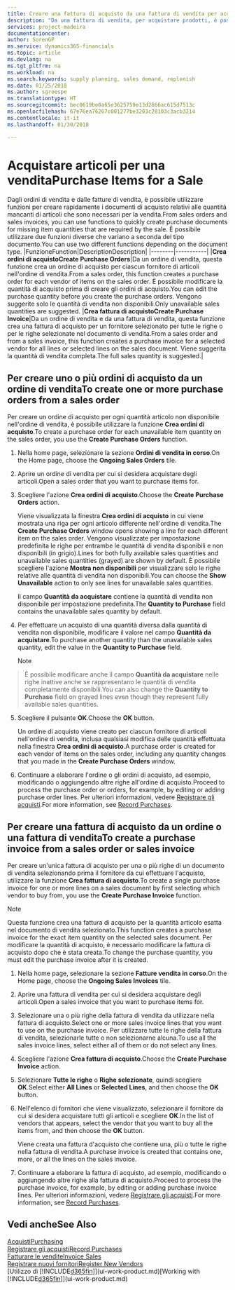 ```yaml
---
title: Creare una fattura di acquisto da una fattura di vendita per acquistare gli articoli per una vendita | Documenti Microsoft
description: "Da una fattura di vendita, per acquistare prodotti, è possibile creare una fattura di acquisto per un fornitore."
services: project-madeira
documentationcenter: 
author: SorenGP
ms.service: dynamics365-financials
ms.topic: article
ms.devlang: na
ms.tgt_pltfrm: na
ms.workload: na
ms.search.keywords: supply planning, sales demand, replenish
ms.date: 01/25/2018
ms.author: sgroespe
ms.translationtype: HT
ms.sourcegitcommit: bec0619be0a65e3625759e13d2866ac615d7513c
ms.openlocfilehash: 67e76ea76267c001277be3203c28103c3acb3214
ms.contentlocale: it-it
ms.lasthandoff: 01/30/2018

---
```

# <a name="purchase-items-for-a-sale"></a><span data-ttu-id="2c2aa-103">Acquistare articoli per una vendita</span><span class="sxs-lookup"><span data-stu-id="2c2aa-103">Purchase Items for a Sale</span></span>
<span data-ttu-id="2c2aa-104">Dagli ordini di vendita e dalle fatture di vendita, è possibile utilizzare funzioni per creare rapidamente i documenti di acquisto relativi alle quantità mancanti di articoli che sono necessari per la vendita.</span><span class="sxs-lookup"><span data-stu-id="2c2aa-104">From sales orders and sales invoices, you can use functions to quickly create purchase documents for missing item quantities that are required by the sale.</span></span> <span data-ttu-id="2c2aa-105">È possibile utilizzare due funzioni diverse che variano a seconda del tipo documento.</span><span class="sxs-lookup"><span data-stu-id="2c2aa-105">You can use two different functions depending on the document type.</span></span>
|<span data-ttu-id="2c2aa-106">Funzione</span><span class="sxs-lookup"><span data-stu-id="2c2aa-106">Function</span></span>|<span data-ttu-id="2c2aa-107">Description</span><span class="sxs-lookup"><span data-stu-id="2c2aa-107">Description</span></span>|
|--------|-----------|
|<span data-ttu-id="2c2aa-108">**Crea ordini di acquisto**</span><span class="sxs-lookup"><span data-stu-id="2c2aa-108">**Create Purchase Orders**</span></span>|<span data-ttu-id="2c2aa-109">Da un ordine di vendita, questa funzione crea un ordine di acquisto per ciascun fornitore di articoli nell'ordine di vendita.</span><span class="sxs-lookup"><span data-stu-id="2c2aa-109">From a sales order, this function creates a purchase order for each vendor of items on the sales order.</span></span> <span data-ttu-id="2c2aa-110">È possibile modificare la quantità di acquisto prima di creare gli ordini di acquisto.</span><span class="sxs-lookup"><span data-stu-id="2c2aa-110">You can edit the purchase quantity before you create the purchase orders.</span></span> <span data-ttu-id="2c2aa-111">Vengono suggerite solo le quantità di vendita non disponibili.</span><span class="sxs-lookup"><span data-stu-id="2c2aa-111">Only unavailable sales quantities are suggested.</span></span>
|<span data-ttu-id="2c2aa-112">**Crea fattura di acquisto**</span><span class="sxs-lookup"><span data-stu-id="2c2aa-112">**Create Purchase Invoice**</span></span>|<span data-ttu-id="2c2aa-113">Da un ordine di vendita e da una fattura di vendita, questa funzione crea una fattura di acquisto per un fornitore selezionato per tutte le righe o per le righe selezionate nel documento di vendita.</span><span class="sxs-lookup"><span data-stu-id="2c2aa-113">From a sales order and from a sales invoice, this function creates a purchase invoice for a selected vendor for all lines or selected lines on the sales document.</span></span> <span data-ttu-id="2c2aa-114">Viene suggerita la quantità di vendita completa.</span><span class="sxs-lookup"><span data-stu-id="2c2aa-114">The full sales quantity is suggested.</span></span>|

## <a name="to-create-one-or-more-purchase-orders-from-a-sales-order"></a><span data-ttu-id="2c2aa-115">Per creare uno o più ordini di acquisto da un ordine di vendita</span><span class="sxs-lookup"><span data-stu-id="2c2aa-115">To create one or more purchase orders from a sales order</span></span>
<span data-ttu-id="2c2aa-116">Per creare un ordine di acquisto per ogni quantità articolo non disponibile nell'ordine di vendita, è possibile utilizzare la funzione **Crea ordini di acquisto**.</span><span class="sxs-lookup"><span data-stu-id="2c2aa-116">To create a purchase order for each unavailable item quantity on the sales order, you use the **Create Purchase Orders** function.</span></span>

1. <span data-ttu-id="2c2aa-117">Nella home page, selezionare la sezione **Ordini di vendita in corso**.</span><span class="sxs-lookup"><span data-stu-id="2c2aa-117">On the Home page, choose the **Ongoing Sales Orders** tile.</span></span>
2. <span data-ttu-id="2c2aa-118">Aprire un ordine di vendita per cui si desidera acquistare degli articoli.</span><span class="sxs-lookup"><span data-stu-id="2c2aa-118">Open a sales order that you want to purchase items for.</span></span>
3. <span data-ttu-id="2c2aa-119">Scegliere l'azione **Crea ordini di acquisto**.</span><span class="sxs-lookup"><span data-stu-id="2c2aa-119">Choose the **Create Purchase Orders** action.</span></span>

    <span data-ttu-id="2c2aa-120">Viene visualizzata la finestra **Crea ordini di acquisto** in cui viene mostrata una riga per ogni articolo differente nell'ordine di vendita.</span><span class="sxs-lookup"><span data-stu-id="2c2aa-120">The **Create Purchase Orders** window opens showing a line for each different item on the sales order.</span></span> <span data-ttu-id="2c2aa-121">Vengono visualizzate per impostazione predefinita le righe per entrambe le quantità di vendita disponibili e non disponibili (in grigio).</span><span class="sxs-lookup"><span data-stu-id="2c2aa-121">Lines for both fully available sales quantities and unavailable sales quantities (grayed) are shown by default.</span></span> <span data-ttu-id="2c2aa-122">È possibile scegliere l'azione **Mostra non disponibili** per visualizzare solo le righe relative alle quantità di vendita non disponibili.</span><span class="sxs-lookup"><span data-stu-id="2c2aa-122">You can choose the **Show Unavailable** action to only see lines for unavailable sales quantities.</span></span>

    <span data-ttu-id="2c2aa-123">Il campo **Quantità da acquistare** contiene la quantità di vendita non disponibile per impostazione predefinita.</span><span class="sxs-lookup"><span data-stu-id="2c2aa-123">The **Quantity to Purchase** field contains the unavailable sales quantity by default.</span></span>
4. <span data-ttu-id="2c2aa-124">Per effettuare un acquisto di una quantità diversa dalla quantità di vendita non disponibile, modificare il valore nel campo **Quantità da acquistare**.</span><span class="sxs-lookup"><span data-stu-id="2c2aa-124">To purchase another quantity than the unavailable sales quantity, edit the value in the **Quantity to Purchase** field.</span></span>

    > [!NOTE]  
>   <span data-ttu-id="2c2aa-125">È possibile modificare anche il campo **Quantità da acquistare** nelle righe inattive anche se rappresentano le quantità di vendita completamente disponibili.</span><span class="sxs-lookup"><span data-stu-id="2c2aa-125">You can also change the **Quantity to Purchase** field on grayed lines even though they represent fully available sales quantities.</span></span>
5. <span data-ttu-id="2c2aa-126">Scegliere il pulsante **OK**.</span><span class="sxs-lookup"><span data-stu-id="2c2aa-126">Choose the **OK** button.</span></span>

    <span data-ttu-id="2c2aa-127">Un ordine di acquisto viene creato per ciascun fornitore di articoli nell'ordine di vendita, inclusa qualsiasi modifica delle quantità effettuata nella finestra **Crea ordini di acquisto**.</span><span class="sxs-lookup"><span data-stu-id="2c2aa-127">A purchase order is created for each vendor of items on the sales order, including any quantity changes that you made in the **Create Purchase Orders** window.</span></span>
7. <span data-ttu-id="2c2aa-128">Continuare a elaborare l'ordine o gli ordini di acquisto, ad esempio, modificando o aggiungendo altre righe all'ordine di acquisto.</span><span class="sxs-lookup"><span data-stu-id="2c2aa-128">Proceed to process the purchase order or orders, for example, by editing or adding purchase order lines.</span></span> <span data-ttu-id="2c2aa-129">Per ulteriori informazioni, vedere [Registrare gli acquisti](purchasing-how-record-purchases.md).</span><span class="sxs-lookup"><span data-stu-id="2c2aa-129">For more information, see [Record Purchases](purchasing-how-record-purchases.md).</span></span>


## <a name="to-create-a-purchase-invoice-from-a-sales-order-or-sales-invoice"></a><span data-ttu-id="2c2aa-130">Per creare una fattura di acquisto da un ordine o una fattura di vendita</span><span class="sxs-lookup"><span data-stu-id="2c2aa-130">To create a purchase invoice from a sales order or sales invoice</span></span>
<span data-ttu-id="2c2aa-131">Per creare un'unica fattura di acquisto per una o più righe di un documento di vendita selezionando prima il fornitore da cui effettuare l'acquisto, utilizzare la funzione **Crea fattura di acquisto**.</span><span class="sxs-lookup"><span data-stu-id="2c2aa-131">To create a single purchase invoice for one or more lines on a sales document by first selecting which vendor to buy from, you use the **Create Purchase Invoice** function.</span></span>

> [!NOTE]  
>   <span data-ttu-id="2c2aa-132">Questa funzione crea una fattura di acquisto per la quantità articolo esatta nel documento di vendita selezionato.</span><span class="sxs-lookup"><span data-stu-id="2c2aa-132">This function creates a purchase invoice for the exact item quantity on the selected sales document.</span></span> <span data-ttu-id="2c2aa-133">Per modificare la quantità di acquisto, è necessario modificare la fattura di acquisto dopo che è stata creata.</span><span class="sxs-lookup"><span data-stu-id="2c2aa-133">To change the purchase quantity, you must edit the purchase invoice after it is created.</span></span>  

1. <span data-ttu-id="2c2aa-134">Nella home page, selezionare la sezione **Fatture vendita in corso**.</span><span class="sxs-lookup"><span data-stu-id="2c2aa-134">On the Home page, choose the **Ongoing Sales Invoices** tile.</span></span>
2. <span data-ttu-id="2c2aa-135">Aprire una fattura di vendita per cui si desidera acquistare degli articoli.</span><span class="sxs-lookup"><span data-stu-id="2c2aa-135">Open a sales invoice that you want to purchase items for.</span></span>
3. <span data-ttu-id="2c2aa-136">Selezionare una o più righe della fattura di vendita da utilizzare nella fattura di acquisto.</span><span class="sxs-lookup"><span data-stu-id="2c2aa-136">Select one or more sales invoice lines that you want to use on the purchase invoice.</span></span> <span data-ttu-id="2c2aa-137">Per utilizzare tutte le righe della fattura di vendita, selezionarle tutte o non selezionarne alcuna.</span><span class="sxs-lookup"><span data-stu-id="2c2aa-137">To use all the sales invoice lines, select either all of them or do not select any lines.</span></span>
4. <span data-ttu-id="2c2aa-138">Scegliere l'azione **Crea fattura di acquisto**.</span><span class="sxs-lookup"><span data-stu-id="2c2aa-138">Choose the **Create Purchase Invoice** action.</span></span>
5. <span data-ttu-id="2c2aa-139">Selezionare **Tutte le righe** o **Righe selezionate**, quindi scegliere **OK**.</span><span class="sxs-lookup"><span data-stu-id="2c2aa-139">Select either **All Lines** or **Selected Lines**, and then choose the **OK** button.</span></span>  
6. <span data-ttu-id="2c2aa-140">Nell'elenco di fornitori che viene visualizzato, selezionare il fornitore da cui si desidera acquistare tutti gli articoli e scegliere **OK**.</span><span class="sxs-lookup"><span data-stu-id="2c2aa-140">In the list of vendors that appears, select the vendor that you want to buy all the items from, and then choose the **OK** button.</span></span>

    <span data-ttu-id="2c2aa-141">Viene creata una fattura d'acquisto che contiene una, più o tutte le righe nella fattura di vendita.</span><span class="sxs-lookup"><span data-stu-id="2c2aa-141">A purchase invoice is created that contains one, more, or all the lines on the sales invoice.</span></span>
7. <span data-ttu-id="2c2aa-142">Continuare a elaborare la fattura di acquisto, ad esempio, modificando o aggiungendo altre righe alla fattura di acquisto.</span><span class="sxs-lookup"><span data-stu-id="2c2aa-142">Proceed to process the purchase invoice, for example, by editing or adding purchase invoice lines.</span></span> <span data-ttu-id="2c2aa-143">Per ulteriori informazioni, vedere [Registrare gli acquisti](purchasing-how-record-purchases.md).</span><span class="sxs-lookup"><span data-stu-id="2c2aa-143">For more information, see [Record Purchases](purchasing-how-record-purchases.md).</span></span>

## <a name="see-also"></a><span data-ttu-id="2c2aa-144">Vedi anche</span><span class="sxs-lookup"><span data-stu-id="2c2aa-144">See Also</span></span>
[<span data-ttu-id="2c2aa-145">Acquisti</span><span class="sxs-lookup"><span data-stu-id="2c2aa-145">Purchasing</span></span>](purchasing-manage-purchasing.md)  
[<span data-ttu-id="2c2aa-146">Registrare gli acquisti</span><span class="sxs-lookup"><span data-stu-id="2c2aa-146">Record Purchases</span></span>](purchasing-how-record-purchases.md)  
[<span data-ttu-id="2c2aa-147">Fatturare le vendite</span><span class="sxs-lookup"><span data-stu-id="2c2aa-147">Invoice Sales</span></span>](sales-how-invoice-sales.md)  
[<span data-ttu-id="2c2aa-148">Registrare nuovi fornitori</span><span class="sxs-lookup"><span data-stu-id="2c2aa-148">Register New Vendors</span></span>](purchasing-how-register-new-vendors.md)  
<span data-ttu-id="2c2aa-149">[Utilizzo di [!INCLUDE[d365fin](includes/d365fin_md.md)]](ui-work-product.md)</span><span class="sxs-lookup"><span data-stu-id="2c2aa-149">[Working with [!INCLUDE[d365fin](includes/d365fin_md.md)]](ui-work-product.md)</span></span>

